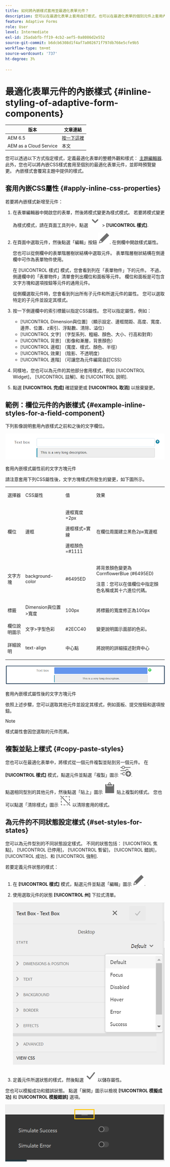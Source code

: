 ```yaml
---
title: 如何將內嵌樣式套用至最適化表單元件？
description: 您可以在最適化表單上套用自訂樣式，也可以在最適化表單的個別元件上套用內嵌CSS屬性。 瞭解如何將內嵌樣式套用至最適化表單元件。 使用將內嵌樣式套用至文字欄位元件的範例深入瞭解。
feature: Adaptive Forms
role: User
level: Intermediate
exl-id: 25adabfb-ff19-4cb2-aef5-0a8086d2e552
source-git-commit: b6dcb6308d1f4af7a002671f797db766e5cfe9b5
workflow-type: tm+mt
source-wordcount: '737'
ht-degree: 3%

---
```


# 最適化表單元件的內嵌樣式 {#inline-styling-of-adaptive-form-components}

| 版本 | 文章連結 |
| -------- | ---------------------------- |
| AEM 6.5 | [按一下這裡](https://experienceleague.adobe.com/docs/experience-manager-65/forms/adaptive-forms-basic-authoring/inline-style-adaptive-forms.html) |
| AEM as a Cloud Service  | 本文 |

您可以透過以下方式指定樣式，定義最適化表單的整體外觀和樣式： [主題編輯器](themes.md). 此外，您也可以將內嵌CSS樣式套用至個別的最適化表單元件，並即時預覽變更。 內嵌樣式會覆寫主題中提供的樣式。

## 套用內嵌CSS屬性 {#apply-inline-css-properties}

若要將內嵌樣式新增至元件：

1. 在表單編輯器中開啟您的表單，然後將模式變更為樣式模式。 若要將模式變更為樣式模式，請在頁面工具列中，點選 ![畫佈下拉式清單](assets/Smock_ChevronDown.svg) > **[!UICONTROL 樣式]**.
1. 在頁面中選取元件，然後點選「編輯」按鈕 ![編輯按鈕](assets/edit.svg). 在側欄中開啟樣式屬性。

   您也可以從側欄中的表單階層樹狀結構中選取元件。 表單階層樹狀結構在側邊欄中可作為表單物件使用。

   在 [!UICONTROL 樣式] 模式，您會看到列在「表單物件」下的元件。 不過，側邊欄中的「表單物件」清單會列出欄位和面板等元件。 欄位和面板是可包含文字方塊和選項按鈕等元件的通用元件。

   從側欄選取元件時，您會看到列出所有子元件和所選元件的屬性。 您可以選取特定的子元件並設定其樣式。

1. 按一下側邊欄中的索引標籤以指定CSS屬性。 您可以指定屬性，例如：

   * [!UICONTROL Dimension與位置] （顯示設定、邊框間距、高度、寬度、邊界、位置、z索引、浮點數、清除、溢位）
   * [!UICONTROL 文字] （字型系列、粗細、顏色、大小、行高和對齊）
   * [!UICONTROL 背景] （影像和漸層，背景顏色）
   * [!UICONTROL 邊框] （寬度、樣式、顏色、半徑）
   * [!UICONTROL 效果] （陰影、不透明度）
   * [!UICONTROL 進階] （可讓您為元件編寫自訂CSS）

1. 同樣地，您也可以為元件的其他部分套用樣式，例如 [!UICONTROL Widget]， [!UICONTROL 註解]、和 [!UICONTROL 說明].
1. 點選 **[!UICONTROL 完成]** 確認變更或 **[!UICONTROL 取消]** 以捨棄變更。

## 範例：欄位元件的內嵌樣式 {#example-inline-styles-for-a-field-component}

下列影像說明套用內嵌樣式之前和之後的文字欄位。

![套用內嵌樣式之前的文字方塊元件](assets/no-style.png)

套用內嵌樣式屬性前的文字方塊元件

請注意套用下列CSS屬性後，文字方塊樣式所發生的變更，如下圖所示。

<table>
 <tbody>
  <tr>
   <td><p>選擇器</p> </td>
   <td><p>CSS屬性</p> </td>
   <td><p>值</p> </td>
   <td><p>效果</p> </td>
  </tr>
  <tr>
   <td><p>欄位</p> </td>
   <td><p>邊框</p> </td>
   <td><p>邊框寬度=2px</p> <p>邊框樣式=實線</p> <p>邊框顏色=#1111</p> </td>
   <td><p>在欄位周圍建立黑色2px寬邊框</p> </td>
  </tr>
  <tr>
   <td><p>文字方塊</p> </td>
   <td><p>background-color</p> </td>
   <td><p>#6495ED</p> </td>
   <td><p>將背景顏色變更為CornflowerBlue (#6495ED)</p> <p>注意：您可以在值欄位中指定顏色名稱或其十六進位代碼。</p> </td>
  </tr>
  <tr>
   <td><p>標籤</p> </td>
   <td><p>Dimension與位置&gt;寬度</p> </td>
   <td><p>100px</p> </td>
   <td><p>將標籤的寬度修正為100px</p> </td>
  </tr>
  <tr>
   <td>欄位說明圖示</td>
   <td>文字&gt;字型色彩</td>
   <td>#2ECC40</td>
   <td>變更說明圖示面部的色彩。</td>
  </tr>
  <tr>
   <td><p>詳細說明</p> </td>
   <td><p>text-align</p> </td>
   <td><p>中心點</p> </td>
   <td><p>將說明的詳細描述對齊中心</p> </td>
  </tr>
 </tbody>
</table>

![套用內嵌樣式後的文字方塊樣式](assets/applied-style.png)

套用內嵌樣式屬性後的文字方塊元件

依照上述步驟，您可以選取其他元件並設定其樣式，例如面板、提交按鈕和選項按鈕。

>[!NOTE]
>
>樣式屬性會因您選取的元件而異。

## 複製並貼上樣式 {#copy-paste-styles}

您也可以在最適化表單中，將樣式從一個元件複製並貼到另一個元件。 在 **[!UICONTROL 樣式]** 模式，點選元件並點選「複製」圖示 ![複製](assets/property-copy-icon.svg).

點選相同型別的其他元件，然後點選「貼上」圖示 ![複製](assets/Smock_Paste_18_N.svg) 貼上複製的樣式。 您也可以點選「清除樣式」圖示 ![複製](assets/clear-style-icon.svg) 以清除套用的樣式。

## 為元件的不同狀態設定樣式 {#set-styles-for-states}

您可以為元件型別的不同狀態設定樣式。 不同的狀態包括： [!UICONTROL 焦點]， [!UICONTROL 已停用]， [!UICONTROL 暫留]， [!UICONTROL 錯誤]， [!UICONTROL 成功]、和 [!UICONTROL 強制].

若要定義元件狀態的樣式：

1. 在 **[!UICONTROL 樣式]** 模式，點選元件並點選「編輯」圖示 ![編輯](assets/Smock_Edit_18_N.svg).

1. 使用選取元件的狀態 **[!UICONTROL 州]** 下拉式清單。

   ![選取狀態](assets/select-state.png)

1. 定義元件所選狀態的樣式，然後點選 ![儲存](assets/save_icon.svg) 以儲存屬性。

您也可以模擬成功和錯誤狀態。 點選「展開」圖示以檢視 **[!UICONTROL 模擬成功]** 和 **[!UICONTROL 模擬錯誤]** 選項。

![模擬狀態](assets/simulate-states.png)
